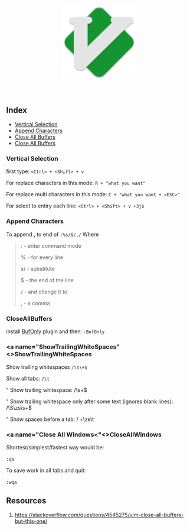 <h1 align="center">
	<img width="200" src="Vim.svg" alt="Vim">
	<br>
	<br>
</h1>

## Index
- [Vertical Selection](#VerticalSelection)
- [Append Characters](#AppendCharacters)
- [Close All Buffers](#CloseAllBuffers)
- [Close All Buffers](#ShowTrailingWhiteSpaces)

### <a name="VerticalSelection">Vertical Selection</a>
first type:
`<Ctrl> + <Shift> + v`

For replace characters in this mode:
`R + "what you want"`

For replace multi characters in this mode:
`C + "what you want + <ESC>"`

For select to entiry each line:
`<Ctrl> + <Shift> + v +3j$`

### <a name="AppendCharacters">Append Characters</a>
To append __,__ to end of 
`:%s/$/,/`
Where
> : - enter command mode
> 
> % - for every line
> 
> s/ - substitute
> 
>$ - the end of the line
>
>/ - and change it to
>
>, - a comma

### <a name="Close All Buffers">CloseAllBuffers</a>
install [BufOnly](https://github.com/vim-scripts/BufOnly.vim) plugin and then:
`:BufOnly`

### <a name="ShowTrailingWhiteSpaces"<>ShowTrailingWhiteSpaces</a>
Show trailing whitespaces
`/\s\+$`

Show all tabs:
`/\t`

" Show trailing whitespace:
/\s\+$

" Show trailing whitespace only after some text (ignores blank lines):
/\S\zs\s\+$

" Show spaces before a tab:
/ \+\ze\t

### <a name="Close All Windows<"<>CloseAllWindows</a>
Shortest/simplest/fastest way would be:

`:qa`

To save work in all tabs and quit:

`:wqa`


Resources
---
1. https://stackoverflow.com/questions/4545275/vim-close-all-buffers-but-this-one/
